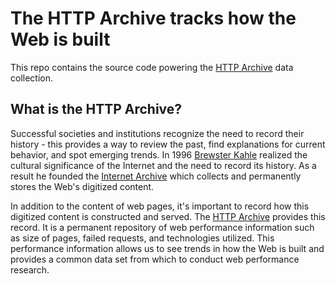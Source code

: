 # The HTTP Archive tracks how the Web is built

This repo contains the source code powering the [HTTP
Archive](http://httparchive.org) data collection.

## What is the HTTP Archive?
Successful societies and institutions recognize the need to record their
history - this provides a way to review the past, find explanations for
current behavior, and spot emerging trends. In 1996 [Brewster
Kahle](http://en.wikipedia.org/wiki/Brewster_Kahle)
realized the cultural significance of the Internet and the need to
record its history. As a result he founded the [Internet
Archive](http://archive.org) which
collects and permanently stores the Web's digitized content.

In addition to the content of web pages, it's important to record how this digitized content is constructed and served.
The [HTTP Archive](http://httparchive.org/) provides this record. It is a permanent repository of
web performance information such as size of pages, failed requests, and
technologies utilized. This performance information allows us to see
trends in how the Web is built and provides a common data set from which
to conduct web performance research.
